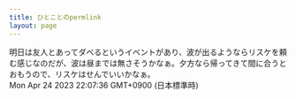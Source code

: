 ```yaml
---
title: ひとことのpermlink
layout: page
---
```

<div class="box" dt="1682341656586">
  明日は友人とあってダベるというイベントがあり、波が出るようならリスケを頼む感じなのだが、波は昼までは無さそうかなぁ。夕方なら帰ってきて間に合うとおもうので、リスケはせんでいいかなぁ。
  <div class="content is-small">Mon Apr 24 2023 22:07:36 GMT+0900 (日本標準時)</div>
</div>